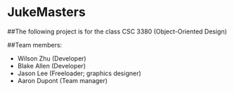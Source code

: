 # JukeMasters
##The following project is for the class CSC 3380 (Object-Oriented Design)

##Team members:

- Wilson Zhu (Developer)
- Blake Allen (Developer)
- Jason Lee (Freeloader; graphics designer)
- Aaron Dupont (Team manager)
